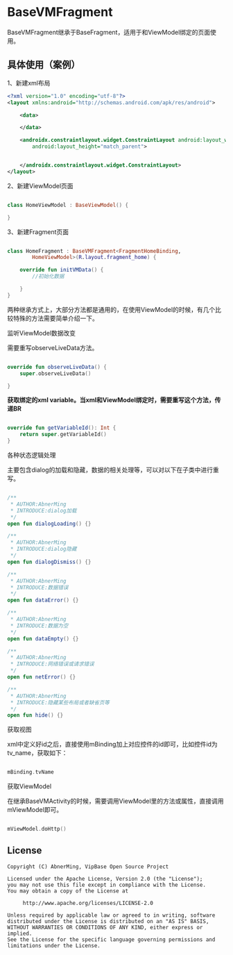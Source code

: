 # BaseVMFragment

BaseVMFragment继承于BaseFragment，适用于和ViewModel绑定的页面使用。

## 具体使用（案例）

1、新建xml布局

```xml
<?xml version="1.0" encoding="utf-8"?>
<layout xmlns:android="http://schemas.android.com/apk/res/android">

    <data>

    </data>

    <androidx.constraintlayout.widget.ConstraintLayout android:layout_width="match_parent"
        android:layout_height="match_parent">


    </androidx.constraintlayout.widget.ConstraintLayout>
</layout>
```

2、新建ViewModel页面

```kotlin

class HomeViewModel : BaseViewModel() {

}

```

3、新建Fragment页面

```kotlin

class HomeFragment : BaseVMFragment<FragmentHomeBinding,
        HomeViewModel>(R.layout.fragment_home) {

    override fun initVMData() {
        //初始化数据

    }
}

```

两种继承方式上，大部分方法都是通用的，在使用ViewModel的时候，有几个比较特殊的方法需要简单介绍一下。

监听ViewModel数据改变

需要重写observeLiveData方法。

```kotlin

override fun observeLiveData() {
    super.observeLiveData()

}

```

**获取绑定的xml variable。当xml和ViewModel绑定时，需要重写这个方法，传递BR**

```kotlin

override fun getVariableId(): Int {
    return super.getVariableId()
}

```

各种状态逻辑处理

主要包含dialog的加载和隐藏，数据的相关处理等，可以对以下在子类中进行重写。

```kotlin

/**
 * AUTHOR:AbnerMing
 * INTRODUCE:dialog加载
 */
open fun dialogLoading() {}

/**
 * AUTHOR:AbnerMing
 * INTRODUCE:dialog隐藏
 */
open fun dialogDismiss() {}

/**
 * AUTHOR:AbnerMing
 * INTRODUCE:数据错误
 */
open fun dataError() {}

/**
 * AUTHOR:AbnerMing
 * INTRODUCE:数据为空
 */
open fun dataEmpty() {}

/**
 * AUTHOR:AbnerMing
 * INTRODUCE:网络错误或请求错误
 */
open fun netError() {}

/**
 * AUTHOR:AbnerMing
 * INTRODUCE:隐藏某些布局或者缺省页等
 */
open fun hide() {}

```

获取视图

xml中定义好id之后，直接使用mBinding加上对应控件的id即可，比如控件id为tv_name，获取如下：

```kotlin

mBinding.tvName

```

获取ViewModel

在继承BaseVMActivity的时候，需要调用ViewModel里的方法或属性，直接调用mViewModel即可。

```kotlin

mViewModel.doHttp()

```

## License

```
Copyright (C) AbnerMing, VipBase Open Source Project

Licensed under the Apache License, Version 2.0 (the "License");
you may not use this file except in compliance with the License.
You may obtain a copy of the License at

     http://www.apache.org/licenses/LICENSE-2.0

Unless required by applicable law or agreed to in writing, software
distributed under the License is distributed on an "AS IS" BASIS,
WITHOUT WARRANTIES OR CONDITIONS OF ANY KIND, either express or implied.
See the License for the specific language governing permissions and
limitations under the License.
```







